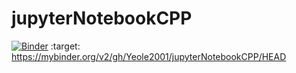 # jupyterNotebookCPP
[![Binder](https://mybinder.org/badge_logo.svg)](https://mybinder.org/v2/gh/Yeole2001/jupyterNotebookCPP/HEAD)
 :target: https://mybinder.org/v2/gh/Yeole2001/jupyterNotebookCPP/HEAD

